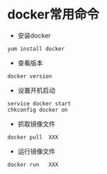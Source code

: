 # docker常用命令

* 安装docker

```
yum install docker
```

* 查看版本

```
docker version
```

* 设置开机启动

```
service docker start
chkconfig docker on
```

* 抓取镜像文件

```
docker pull  XXX
```

* 运行镜像文件

```
docker run   XXX
```



